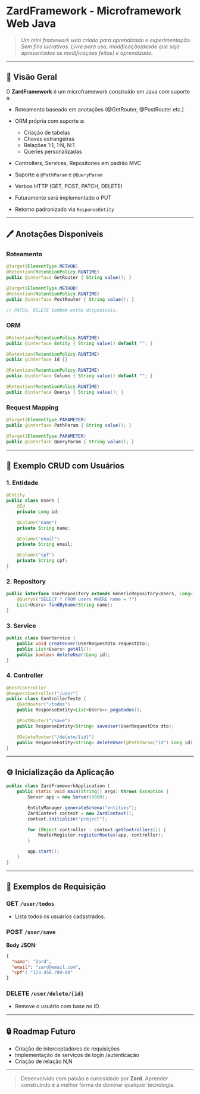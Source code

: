 # ZardFramework - Microframework Web Java

> *Um mini framework web criado para aprendizado e experimentação. Sem fins lucrativos. Livre para uso, modificação(desde que seja apresentados as modificações feitas) e aprendizado.*

---

## 🌟 Visão Geral

O **ZardFramework** é um microframework construído em Java com suporte a:

* Roteamento baseado em anotações (@GetRouter, @PostRouter etc.)
* ORM própria com suporte a:

  * Criação de tabelas
  * Chaves estrangeiras
  * Relações 1:1, 1\:N, N:1
  * Queries personalizadas
* Controllers, Services, Repositories em padrão MVC
* Suporte a `@PathParam` e `@QueryParam`
* Verbos HTTP (GET, POST,  PATCH, DELETE)
* Futuramente será implementado o PUT
* Retorno padronizado via `ResponseEntity`

---

## 🖊️ Anotações Disponíveis

### Roteamento

```java
@Target(ElementType.METHOD)
@Retention(RetentionPolicy.RUNTIME)
public @interface GetRouter { String value(); }

@Target(ElementType.METHOD)
@Retention(RetentionPolicy.RUNTIME)
public @interface PostRouter { String value(); }

// PATCH, DELETE também estão disponíveis.
```

### ORM

```java
@Retention(RetentionPolicy.RUNTIME)
public @interface Entity { String value() default ""; }

@Retention(RetentionPolicy.RUNTIME)
public @interface Id {}

@Retention(RetentionPolicy.RUNTIME)
public @interface Column { String value() default ""; }

@Retention(RetentionPolicy.RUNTIME)
public @interface Querys { String value(); }
```

### Request Mapping

```java
@Target(ElementType.PARAMETER)
public @interface PathParam { String value(); }

@Target(ElementType.PARAMETER)
public @interface QueryParam { String value(); }
```

---

## 📂 Exemplo CRUD com Usuários

### 1. Entidade

```java
@Entity
public class Users {
    @Id
    private Long id;

    @Column("name")
    private String name;

    @Column("email")
    private String email;

    @Column("cpf")
    private String cpf;
}
```

### 2. Repository

```java
public interface UserRepository extends GenericRepository<Users, Long> {
    @Querys("SELECT * FROM users WHERE name = ?")
    List<Users> findByName(String name);
}
```

### 3. Service

```java
public class UserService {
    public void createUser(UserRequestDto requestDto);
    public List<Users> getAll();
    public boolean deleteUser(Long id);
}
```

### 4. Controller

```java
@RestController
@RequestController("/user")
public class ControllerTeste {
    @GetRouter("/todos")
    public ResponseEntity<List<Users>> pegatodos();

    @PostRouter("/save")
    public ResponseEntity<String> saveUser(UserRequestDto dto);

    @DeleteRouter("/delete/{id}")
    public ResponseEntity<String> deleteUser(@PathParam("id") Long id);
}
```

---

## ⚙️ Inicialização da Aplicação

```java
public class ZardFrameworkApplication {
    public static void main(String[] args) throws Exception {
        Server app = new Server(8080);

        EntityManager.generateSchema("entities");
        ZardContext context = new ZardContext();
        context.initialize("project");

        for (Object controller : context.getControllers()) {
            RouterRegister.registerRoutes(app, controller);
        }

        app.start();
    }
}
```

---

## 🚀 Exemplos de Requisição

### GET `/user/todos`

* Lista todos os usuários cadastrados.

### POST `/user/save`

**Body JSON:**

```json
{
  "name": "Zard",
  "email": "zard@email.com",
  "cpf": "123.456.789-00"
}
```

### DELETE `/user/delete/{id}`

* Remove o usuário com base no ID.

---

## 🔒 Roadmap Futuro

* Criação de interceptadores de requisições
* Implementação de serviços de login /autenticação 
* Criação de relação N,N

---

> Desenvolvido com paixão e curiosidade por **Zard**. Aprender construindo é a melhor forma de dominar qualquer tecnologia.


